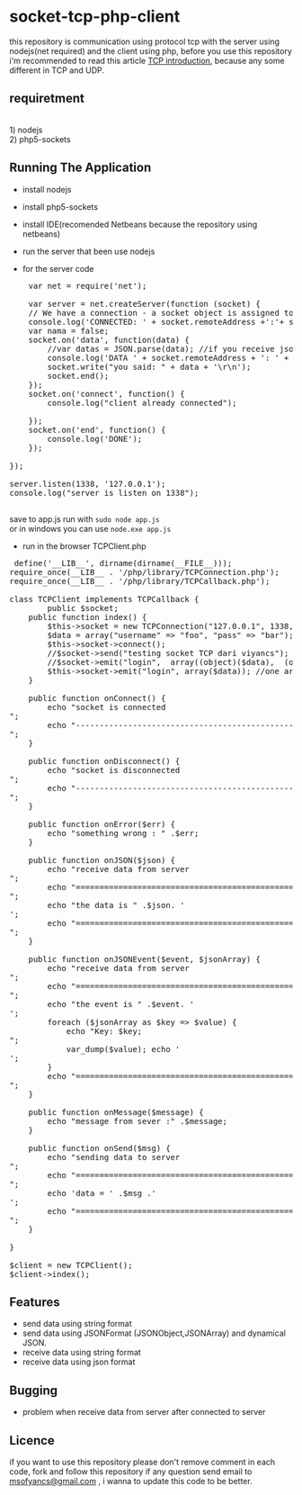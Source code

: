 socket-tcp-php-client
============

this repository is communication using protocol tcp with the server using nodejs(net required) and the client using php, before you use this repository i'm recommended to read
this article [TCP introduction](https://github.com/viyancs/socket-udp-java-client/wiki), because any some different in TCP and UDP.
<br>

requiretment 
-----------------------
<br>
1) nodejs <br>
2) php5-sockets



Running The Application
-----------------------

* install nodejs <br>
* install php5-sockets <br>
* install IDE(recomended Netbeans because the repository using netbeans) <br>
	 
* run the server that been use nodejs<br>

* for the server code  <br>
<pre>
    var net = require('net');

    var server = net.createServer(function (socket) {
    // We have a connection - a socket object is assigned to the connection automatically
    console.log('CONNECTED: ' + socket.remoteAddress +':'+ socket.remotePort);
    var nama = false;
    socket.on('data', function(data) {    
        //var datas = JSON.parse(data); //if you receive json must be parse 
        console.log('DATA ' + socket.remoteAddress + ': ' + data);  
        socket.write("you said: " + data + '\r\n');
        socket.end();
    });
    socket.on('connect', function() {
        console.log("client already connected");

    });
    socket.on('end', function() {
        console.log('DONE');
    });

});

server.listen(1338, '127.0.0.1');
console.log("server is listen on 1338");

</pre>


save to app.js run with `sudo node app.js` <br> or in windows you can use `node.exe app.js` 

* run in the browser TCPClient.php<br>
<pre>
 define('__LIB__', dirname(dirname(__FILE__)));
require_once(__LIB__ . '/php/library/TCPConnection.php');
require_once(__LIB__ . '/php/library/TCPCallback.php');

class TCPClient implements TCPCallback {
        public $socket;
    public function index() {
        $this->socket = new TCPConnection("127.0.0.1", 1338, $this);
        $data = array("username" => "foo", "pass" => "bar");
        $this->socket->connect();
        //$socket->send("testing socket TCP dari viyancs"); // format string only
        //$socket->emit("login",  array((object)($data),  (object)($data1))); //multy dimension json
        $this->socket->emit("login", array($data)); //one array dimension json
    }

    public function onConnect() {
        echo "socket is connected </br>";
        echo "-------------------------------------------------------------</br>";
    }

    public function onDisconnect() {
        echo "socket is disconnected </br>";
        echo "-------------------------------------------------------------</br>";
    }

    public function onError($err) {
        echo "something wrong : " .$err;
    }

    public function onJSON($json) {
        echo "receive data from server </br>";
        echo "=============================================================</br>";
        echo "the data is " .$json. '</br>';
        echo "=============================================================</br>";
    }

    public function onJSONEvent($event, $jsonArray) {
        echo "receive data from server </br>";
        echo "=============================================================</br>";
        echo "the event is " .$event. '</br>';
        foreach ($jsonArray as $key => $value) {
            echo "Key: $key; </br>";
            var_dump($value); echo '</br>';
        }
        echo "=============================================================</br>";
    }

    public function onMessage($message) {
        echo "message from sever :" .$message;
    }

    public function onSend($msg) {
        echo "sending data to server </br>";
        echo "=============================================================</br>";
        echo 'data = ' .$msg .'</br>';
        echo "=============================================================</br>";
    }

}

$client = new TCPClient();
$client->index();
</pre>

Features
-----------------------

* send data using string format 
* send data using JSONFormat (JSONObject,JSONArray) and dynamical JSON.
* receive data using string format
* receive data using json format


Bugging 
-----------------------

* problem when receive data from server after connected to server

Licence 
----------------------
if you want to use this repository please  don't remove comment in each code, fork and follow this repository if any question send email to msofyancs@gmail.com , i wanna to update this code to be better.

	

